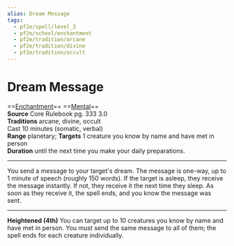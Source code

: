 ```yaml
---
alias: Dream Message
tags:
  - pf2e/spell/level_3
  - pf2e/school/enchantment
  - pf2e/tradition/arcane
  - pf2e/tradition/divine
  - pf2e/tradition/occult
---
```


# Dream Message

==[Enchantment](Enchantment.md)== ==[Mental](Mental.md)==  
__Source__ Core Rulebook pg. 333 3.0  
**Traditions** arcane, divine, occult  
Cast 10 minutes (somatic, verbal)  
**Range** planetary; **Targets** 1 creature you know by name and have met in person  
**Duration** until the next time you make your daily preparations.

---

You send a message to your target's dream. The message is one-way, up to 1 minute of speech (roughly 150 words). If the target is asleep, they receive the message instantly. If not, they receive it the next time they sleep. As soon as they receive it, the spell ends, and you know the message was sent.

<hr>

**Heightened (4th)** You can target up to 10 creatures you know by name and have met in person. You must send the same message to all of them; the spell ends for each creature individually.
